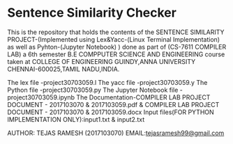 # Sentence Similarity Checker
This is the repository that holds the contents of the SENTENCE SIMILARITY PROJECT-(Implemented using Lex&Yacc-(Linux Terminal Implementation) as well as Pyhton-(Jupyter Notebook) ) done as part of (CS-7611 COMPILER LAB) a 6th semester B.E COMPPUTER SCIENCE AND ENGINEERING course taken at COLLEGE OF ENGINEERING GUINDY,ANNA UNIVERSITY CHENNAI-600025,TAMIL NADU,INDIA.

The lex file -project30703059.l
The yacc file -project30703059.y
The Python file -project30703059.py
The Jupyter Notebook file -project30703059.ipynb
The Documentation-COMPILER LAB PROJECT  DOCUMENT - 2017103070 & 2017103059.pdf & COMPILER LAB PROJECT  DOCUMENT - 2017103070 & 2017103059.docx
Input files(FOR PYTHON IMPLEMENTATION ONLY):input1.txt & input2.txt

AUTHOR: TEJAS RAMESH (2017103070)
EMAIL:tejasramesh99@gmail.com
